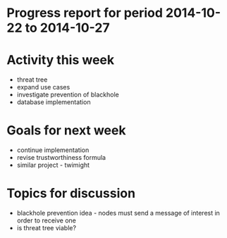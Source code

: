 Progress report for period 2014-10-22 to 2014-10-27
===

# Activity this week
- threat tree
- expand use cases
- investigate prevention of blackhole
- database implementation

# Goals for next week
- continue implementation
- revise trustworthiness formula
- similar project - twimight

# Topics for discussion
- blackhole prevention idea - nodes must send a message of interest in order to receive one
- is threat tree viable?
